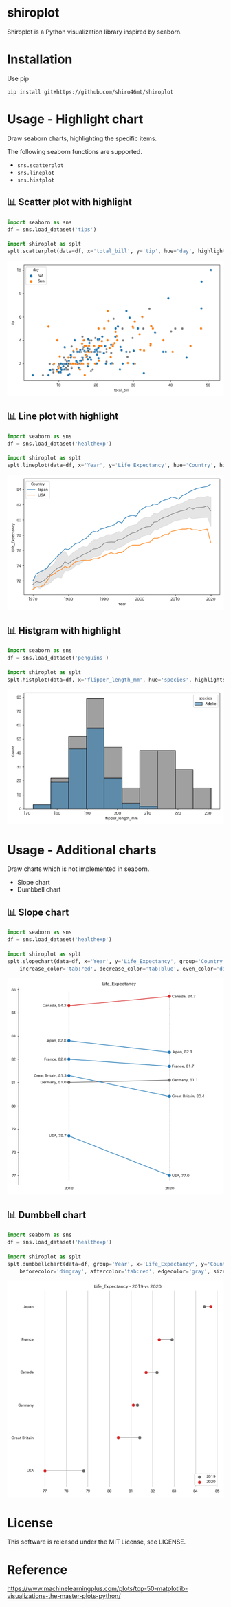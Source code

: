 # shiroplot
Shiroplot is a Python visualization library inspired by seaborn.

# Installation
Use pip
```
pip install git+https://github.com/shiro46mt/shiroplot
```

# Usage - Highlight chart
Draw seaborn charts, highlighting the specific items.

The following seaborn functions are supported.
- `sns.scatterplot`
- `sns.lineplot`
- `sns.histplot`

## 📊 Scatter plot with highlight
```python
import seaborn as sns
df = sns.load_dataset('tips')

import shiroplot as splt
splt.scatterplot(data=df, x='total_bill', y='tip', hue='day', highlights=['Sat', 'Sun'])
```
![highlight-scatterplot-01](https://raw.githubusercontent.com/shiro46mt/shiroplot/images/highlight-scatterplot-01.png)

## 📊 Line plot with highlight
```python
import seaborn as sns
df = sns.load_dataset('healthexp')

import shiroplot as splt
splt.lineplot(data=df, x='Year', y='Life_Expectancy', hue='Country', highlights=['Japan', 'USA'])
```
![highlight-lineplot-01](https://raw.githubusercontent.com/shiro46mt/shiroplot/images/highlight-lineplot-01.png)

## 📊 Histgram with highlight
```python
import seaborn as sns
df = sns.load_dataset('penguins')

import shiroplot as splt
splt.histplot(data=df, x='flipper_length_mm', hue='species', highlights='Adelie')
```
![highlight-histplot-01](https://raw.githubusercontent.com/shiro46mt/shiroplot/images/highlight-histplot-01.png)

# Usage - Additional charts
Draw charts which is not implemented in seaborn.
- Slope chart
- Dumbbell chart

## 📊 Slope chart
```python
import seaborn as sns
df = sns.load_dataset('healthexp')

import shiroplot as splt
splt.slopechart(data=df, x='Year', y='Life_Expectancy', group='Country', x_items=[2018, 2020],
    increase_color='tab:red', decrease_color='tab:blue', even_color='dimgray', size=8, fmt='{:.1f}', margin=0.2)
```
![slopechart-01](https://raw.githubusercontent.com/shiro46mt/shiroplot/images/slopechart-01.png)

## 📊 Dumbbell chart
```python
import seaborn as sns
df = sns.load_dataset('healthexp')

import shiroplot as splt
splt.dumbbellchart(data=df, group='Year', x='Life_Expectancy', y='Country', group_items=[2019, 2020],
    beforecolor='dimgray', aftercolor='tab:red', edgecolor='gray', size=8)
```
![dumbbellchart-01](https://raw.githubusercontent.com/shiro46mt/shiroplot/images/dumbbellchart-01.png)

# License
This software is released under the MIT License, see LICENSE.

# Reference
https://www.machinelearningplus.com/plots/top-50-matplotlib-visualizations-the-master-plots-python/
